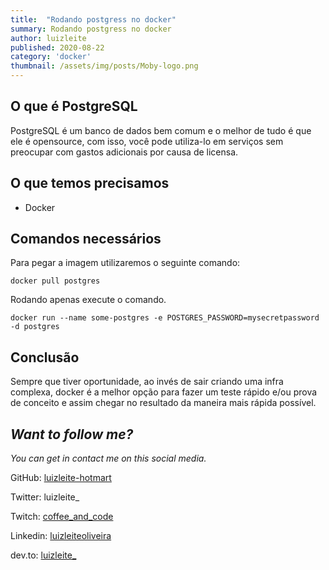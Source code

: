 ```yaml
---
title:  "Rodando postgress no docker"
summary: Rodando postgress no docker
author: luizleite
published: 2020-08-22
category: 'docker'
thumbnail: /assets/img/posts/Moby-logo.png
---
```


## O que é PostgreSQL

PostgreSQL  é um banco de dados bem comum e o melhor de tudo é que ele é opensource, com isso, você pode 
utiliza-lo em serviços sem preocupar com gastos adicionais por causa de licensa.
 
## O que temos precisamos
 - Docker 
  
## Comandos necessários

Para pegar a imagem utilizaremos o seguinte comando:

`docker pull postgres`

Rodando apenas execute o comando.

`docker run --name some-postgres -e POSTGRES_PASSWORD=mysecretpassword -d postgres`

## Conclusão
 Sempre que tiver oportunidade, ao invés de sair criando uma infra complexa, docker é a melhor opção para fazer um teste
rápido e/ou prova de conceito e assim chegar no resultado da maneira mais rápida possível.

## _Want to follow me?_
 
_You can get in contact me on this social media._

    
 GitHub: [luizleite-hotmart](https://github.com/luizleite-hotmart)
    
 Twitter: luizleite_
    
 Twitch: [coffee_and_code](https://www.twitch.tv/coffee_and_code)
    
 Linkedin: [luizleiteoliveira](https://www.linkedin.com/in/luizleiteoliveira/)
    
 dev.to: [luizleite_](https://dev.to/luizleite_)
 